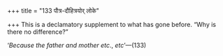 +++
title = "133 पौत्र-दौहित्रयोर् लोके"

+++
This is a declamatory supplement to what has gone before. “Why is there
no difference?”

‘*Because the father and mother etc*., *etc*’—(133)


